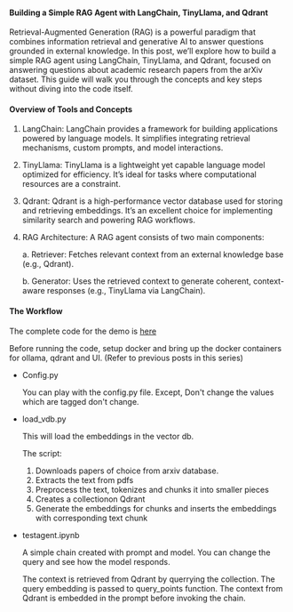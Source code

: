 #### Building a Simple RAG Agent with LangChain, TinyLlama, and Qdrant

Retrieval-Augmented Generation (RAG) is a powerful paradigm that combines information retrieval and generative AI to answer questions grounded in external knowledge. In this post, we’ll explore how to build a simple RAG agent using LangChain, TinyLlama, and Qdrant, focused on answering questions about academic research papers from the arXiv dataset. This guide will walk you through the concepts and key steps without diving into the code itself.


#### Overview of Tools and Concepts

1. LangChain: LangChain provides a framework for building applications powered by language models. It simplifies integrating retrieval mechanisms, custom prompts, and model interactions.

2. TinyLlama: TinyLlama is a lightweight yet capable language model optimized for efficiency. It’s ideal for tasks where computational resources are a constraint.

3. Qdrant: Qdrant is a high-performance vector database used for storing and retrieving embeddings. It’s an excellent choice for implementing similarity search and powering RAG workflows.

4. RAG Architecture: A RAG agent consists of two main components:

      a. Retriever: Fetches relevant context from an external knowledge base (e.g., Qdrant).

      b. Generator: Uses the retrieved context to generate coherent, context-aware responses (e.g., TinyLlama via LangChain).


#### The Workflow

The complete code for the demo is [here](https://github.com/Kunal627/kunal627.github.io/blob/main/code/rag/demo1)

Before running the code, setup docker and bring up the docker containers for ollama, qdrant and UI. (Refer to previous posts in this series)

- Config.py

   You can play with the config.py file. Except, Don't change the values which are tagged don't change. 

- load_vdb.py

   This will load the embeddings in the vector db. 

   The script:

   1. Downloads papers of choice from arxiv database.
   2. Extracts the text from pdfs
   3. Preprocess the text, tokenizes and chunks it into smaller pieces
   4. Creates a collectionon Qdrant
   5. Generate the embeddings for chunks and inserts the embeddings with corresponding text chunk  

- testagent.ipynb
   
   A simple chain created with prompt and model. You can change the query and see how the model responds. 

   The context is retrieved from Qdrant by querrying the collection. The query embedding is passed to query_points function.
   The context from Qdrant is embedded in the prompt before invoking the chain.